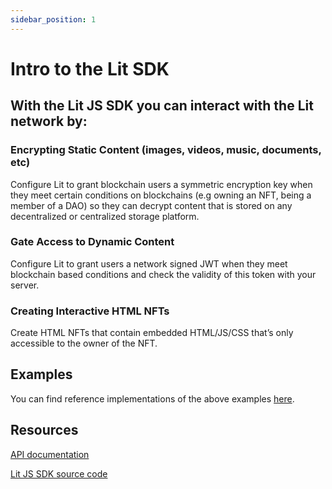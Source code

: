 ```yaml
---
sidebar_position: 1
---
```


# Intro to the Lit SDK

## With the Lit JS SDK you can interact with the Lit network by:

### Encrypting Static Content (images, videos, music, documents, etc)

Configure Lit to grant blockchain users a symmetric encryption key when they meet certain conditions on blockchains (e.g owning an NFT, being a member of a DAO) so they can decrypt content that is stored on any decentralized or centralized storage platform.

### Gate Access to Dynamic Content

Configure Lit to grant users a network signed JWT when they meet blockchain based conditions and check the validity of this token with your server.

### Creating Interactive HTML NFTs

Create HTML NFTs that contain embedded HTML/JS/CSS that’s only accessible to the owner of the NFT.

## Examples

You can find reference implementations of the above examples [here](https://developer.litprotocol.com/docs/ExamplesAndGuides/SDKExamples/EncryptAndDecrypt/installation).

## Resources

[API documentation](https://lit-protocol.github.io/lit-js-sdk/api_docs_html/index.html)

[Lit JS SDK source code](https://github.com/LIT-Protocol/lit-js-sdk)
